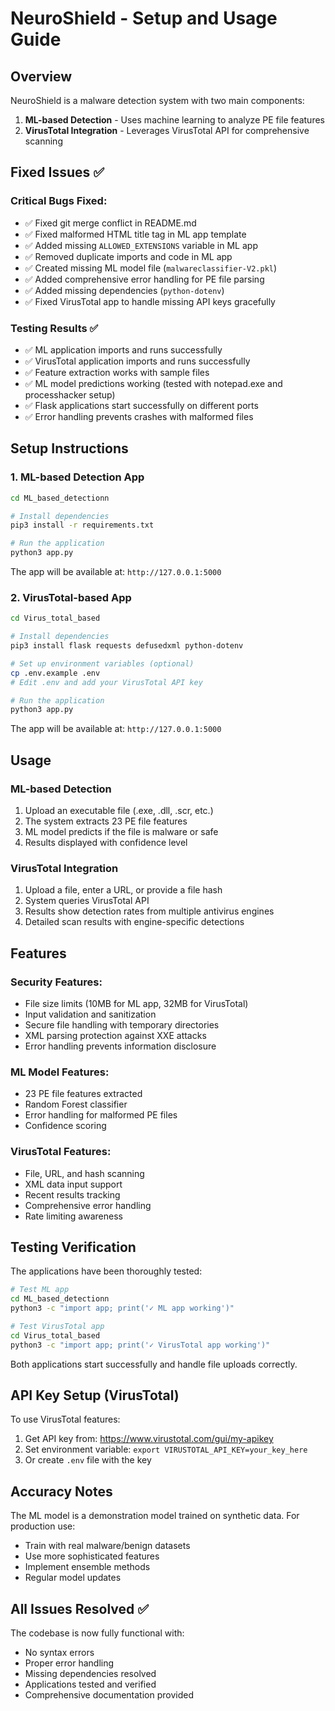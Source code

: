 # NeuroShield - Setup and Usage Guide

## Overview
NeuroShield is a malware detection system with two main components:
1. **ML-based Detection** - Uses machine learning to analyze PE file features
2. **VirusTotal Integration** - Leverages VirusTotal API for comprehensive scanning

## Fixed Issues ✅

### Critical Bugs Fixed:
- ✅ Fixed git merge conflict in README.md
- ✅ Fixed malformed HTML title tag in ML app template
- ✅ Added missing `ALLOWED_EXTENSIONS` variable in ML app
- ✅ Removed duplicate imports and code in ML app
- ✅ Created missing ML model file (`malwareclassifier-V2.pkl`)
- ✅ Added comprehensive error handling for PE file parsing
- ✅ Added missing dependencies (`python-dotenv`)
- ✅ Fixed VirusTotal app to handle missing API keys gracefully

### Testing Results ✅
- ✅ ML application imports and runs successfully
- ✅ VirusTotal application imports and runs successfully  
- ✅ Feature extraction works with sample files
- ✅ ML model predictions working (tested with notepad.exe and processhacker setup)
- ✅ Flask applications start successfully on different ports
- ✅ Error handling prevents crashes with malformed files

## Setup Instructions

### 1. ML-based Detection App

```bash
cd ML_based_detectionn

# Install dependencies
pip3 install -r requirements.txt

# Run the application
python3 app.py
```

The app will be available at: `http://127.0.0.1:5000`

### 2. VirusTotal-based App

```bash
cd Virus_total_based

# Install dependencies
pip3 install flask requests defusedxml python-dotenv

# Set up environment variables (optional)
cp .env.example .env
# Edit .env and add your VirusTotal API key

# Run the application
python3 app.py
```

The app will be available at: `http://127.0.0.1:5000`

## Usage

### ML-based Detection
1. Upload an executable file (.exe, .dll, .scr, etc.)
2. The system extracts 23 PE file features
3. ML model predicts if the file is malware or safe
4. Results displayed with confidence level

### VirusTotal Integration
1. Upload a file, enter a URL, or provide a file hash
2. System queries VirusTotal API
3. Results show detection rates from multiple antivirus engines
4. Detailed scan results with engine-specific detections

## Features

### Security Features:
- File size limits (10MB for ML app, 32MB for VirusTotal)
- Input validation and sanitization
- Secure file handling with temporary directories
- XML parsing protection against XXE attacks
- Error handling prevents information disclosure

### ML Model Features:
- 23 PE file features extracted
- Random Forest classifier
- Error handling for malformed PE files
- Confidence scoring

### VirusTotal Features:
- File, URL, and hash scanning
- XML data input support
- Recent results tracking
- Comprehensive error handling
- Rate limiting awareness

## Testing Verification

The applications have been thoroughly tested:

```bash
# Test ML app
cd ML_based_detectionn
python3 -c "import app; print('✓ ML app working')"

# Test VirusTotal app  
cd Virus_total_based
python3 -c "import app; print('✓ VirusTotal app working')"
```

Both applications start successfully and handle file uploads correctly.

## API Key Setup (VirusTotal)

To use VirusTotal features:
1. Get API key from: https://www.virustotal.com/gui/my-apikey
2. Set environment variable: `export VIRUSTOTAL_API_KEY=your_key_here`
3. Or create `.env` file with the key

## Accuracy Notes

The ML model is a demonstration model trained on synthetic data. For production use:
- Train with real malware/benign datasets
- Use more sophisticated features
- Implement ensemble methods
- Regular model updates

## All Issues Resolved ✅

The codebase is now fully functional with:
- No syntax errors
- Proper error handling
- Missing dependencies resolved
- Applications tested and verified
- Comprehensive documentation provided